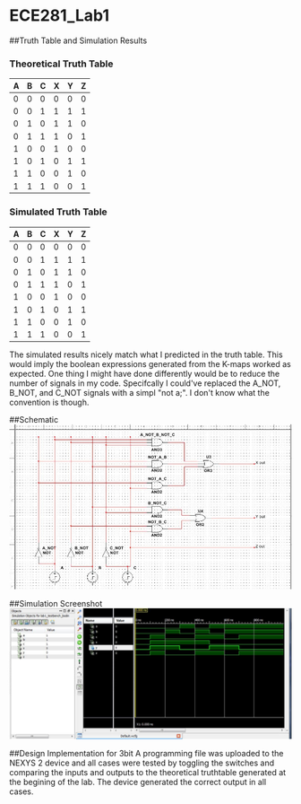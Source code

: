ECE281_Lab1
===========

##Truth Table and Simulation Results

### Theoretical Truth Table

| A | B | C | X | Y | Z |
|---|---|---|---|---|---|
| 0 | 0 | 0 | 0 | 0 | 0 |
| 0 | 0 | 1 | 1 | 1 | 1 |
| 0 | 1 | 0 | 1 | 1 | 0 |
| 0 | 1 | 1 | 1 | 0 | 1 |
| 1 | 0 | 0 | 1 | 0 | 0 |
| 1 | 0 | 1 | 0 | 1 | 1 |
| 1 | 1 | 0 | 0 | 1 | 0 |
| 1 | 1 | 1 | 0 | 0 | 1 |

### Simulated Truth Table

| A | B | C | X | Y | Z |
|---|---|---|---|---|---|
| 0 | 0 | 0 | 0 | 0 | 0 |
| 0 | 0 | 1 | 1 | 1 | 1 |
| 0 | 1 | 0 | 1 | 1 | 0 |
| 0 | 1 | 1 | 1 | 0 | 1 |
| 1 | 0 | 0 | 1 | 0 | 0 |
| 1 | 0 | 1 | 0 | 1 | 1 |
| 1 | 1 | 0 | 0 | 1 | 0 |
| 1 | 1 | 1 | 0 | 0 | 1 |

The simulated results nicely match what I predicted in the truth table.
This would imply the boolean expressions generated from the K-maps 
worked as expected. One thing I might have done differently would be
to reduce the number of signals in my code. Specifcally I could've replaced
the A_NOT, B_NOT, and C_NOT signals with a simpl "not a;". I don't know
what the convention is though. 

##Schematic
![alt text]( lab_1_schematic.JPG "A pretty little diagram")

##Simulation Screenshot
![alt text]( testbench.JPG "testbench results")

##Design Implementation for 3bit
A programming file was uploaded to the NEXYS 2 device and all cases were tested
by toggling the switches and comparing the inputs and outputs to the theoretical
truthtable generated at the begining of the lab. The device generated the 
correct output in all cases. 
